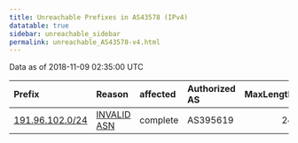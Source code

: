 ```yaml
---
title: Unreachable Prefixes in AS43578 (IPv4)
datatable: true
sidebar: unreachable_sidebar
permalink: unreachable_AS43578-v4.html
---
```


Data as of 2018-11-09 02:35:00 UTC


<div class="datatable-begin"></div>

| Prefix                                                   | Reason                                                                                                 | affected   | Authorized AS   |   MaxLength | Anchor                                         |   unreachable /24s |
|:---------------------------------------------------------|:-------------------------------------------------------------------------------------------------------|:-----------|:----------------|------------:|:-----------------------------------------------|-------------------:|
| [191.96.102.0/24](https://stat.ripe.net/191.96.102.0/24) | [INVALID ASN](https://rpki-validator.ripe.net/announcement-preview?asn=AS43578&prefix=191.96.102.0/24) | complete   | AS395619        |          24 | [LACNIC](unreachable_LACNIC_RPKI_Root-v4.html) |                  1 |

<div class="datatable-end"></div>